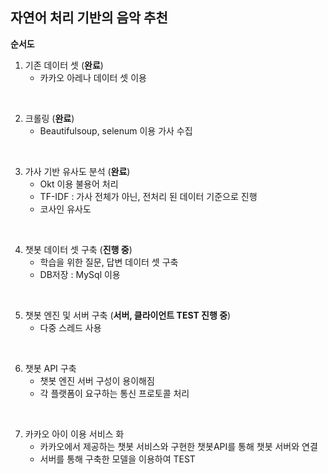 ## 자연어 처리 기반의 음악 추천

**순서도**

1. 기존 데이터 셋 (**완료**)
   - 카카오 아레나 데이터 셋 이용

<br>

2. 크롤링 (**완료**)
   - Beautifulsoup, selenum 이용 가사 수집

<br>

3. 가사 기반 유사도 분석 (**완료**)
   - Okt 이용 불용어 처리
   - TF-IDF : 가사 전체가 아닌, 전처리 된 데이터 기준으로 진행
   - 코사인 유사도

<br>

4. 챗봇 데이터 셋 구축 (**진행 중**)
   - 학습을 위한 질문, 답변 데이터 셋 구축
   - DB저장 : MySql 이용

<br>

5. 챗봇 엔진 및 서버 구축 (**서버, 클라이언트 TEST 진행 중**)
   - 다중 스레드 사용 

<br>

6. 챗봇 API 구축
   - 챗봇 엔진 서버 구성이 용이해짐
   - 각 플랫폼이 요구하는 통신 프로토콜 처리

<br>

7. 카카오 아이 이용 서비스 화
   - 카카오에서 제공하는 챗봇 서비스와 구현한 챗봇API를 통해 챗봇 서버와 연결
   - 서버를 통해 구축한 모델을 이용하여 TEST
